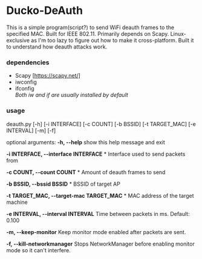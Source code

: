 # Ducko-DeAuth
This is a simple program(script?) to send WiFi deauth frames to the specified MAC. Built for IEEE 802.11.
Primarily depends on Scapy. Linux-exclusive as I'm too lazy to figure out how to make it cross-platform.
Built it to understand how deauth attacks work.

### dependencies
* Scapy [https://scapy.net/]
* iwconfig
* ifconfig  
*Both iw and if are usually installed by default*

### usage
deauth.py [-h] [-i INTERFACE] [-c COUNT] [-b BSSID] [-t TARGET_MAC] [-e INTERVAL] [-m] [-f]

optional arguments:
 **-h, --help**
 show this help message and exit
	
  **-i INTERFACE, --interface INTERFACE**
	* Interface used to send packets from
	
  **-c COUNT, --count COUNT**
	* Amount of deauth frames to send
	
  **-b BSSID, --bssid BSSID**
	* BSSID of target AP
	
  **-t TARGET_MAC, --target-mac TARGET_MAC**
	* MAC address of the target machine
	
  **-e INTERVAL, --interval INTERVAL**
	Time between packets in ms. Default: 0.100
	
  **-m, --keep-monitor**
	Keep monitor mode enabled after packets are sent.
	
  **-f, --kill-networkmanager**
	Stops NetworkManager before enabling monitor mode so it can't interfere.
	
